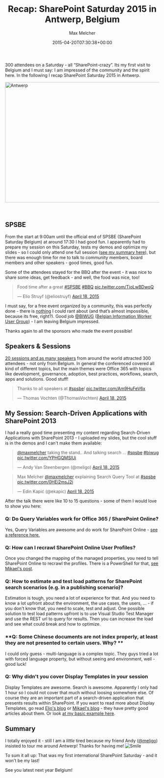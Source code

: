 ﻿---
title: 'Recap: SharePoint Saturday 2015 in Antwerp, Belgium'
author: Max Melcher
aliases:
   - "/post/2015-04-20-recap-sharepoint-saturday-2015-in-antwerp-belgium/"
2015: "04"
type: post
date: 2015-04-20T07:30:38+00:00
url: /2015/04/recap-sharepoint-saturday-2015-in-antwerp-belgium/
yourls_shorturl:
  - http://melcher.it/s/4u
categories:
  - Community
  - Conference
  - Development
  - Office 365
  - Presentation
  - Search
  - SharePoint 2013

---
300 attendees on a Saturday - all “SharePoint-crazy”. Its my first visit to Belgium and I must say: I am impressed of the community and the spirit here. In the following I recap SharePoint Saturday 2015 in Antwerp.

<img data-attachment-id="1881" data-permalink="https://melcher.it/2015/04/recap-sharepoint-saturday-2015-in-antwerp-belgium/antwerp-2/" data-orig-file="https://melcher.it/wp-content/uploads/antwerp1.png" data-orig-size="960,393" data-comments-opened="1" data-image-meta="{&quot;aperture&quot;:&quot;0&quot;,&quot;credit&quot;:&quot;&quot;,&quot;camera&quot;:&quot;&quot;,&quot;caption&quot;:&quot;&quot;,&quot;created_timestamp&quot;:&quot;0&quot;,&quot;copyright&quot;:&quot;&quot;,&quot;focal_length&quot;:&quot;0&quot;,&quot;iso&quot;:&quot;0&quot;,&quot;shutter_speed&quot;:&quot;0&quot;,&quot;title&quot;:&quot;&quot;,&quot;orientation&quot;:&quot;0&quot;}" data-image-title="antwerp" data-image-description="" data-medium-file="https://melcher.it/wp-content/uploads/antwerp1-300x123.png" data-large-file="https://melcher.it/wp-content/uploads/antwerp1.png" class="wp-image-1881 size-full" src="https://melcher.it/wp-content/uploads/antwerp1.png" alt="Antwerp" width="960" height="393" srcset="https://melcher.it/wp-content/uploads/antwerp1.png 960w, https://melcher.it/wp-content/uploads/antwerp1-300x123.png 300w, https://melcher.it/wp-content/uploads/antwerp1-930x381.png 930w, https://melcher.it/wp-content/uploads/antwerp1-765x313.png 765w" sizes="(max-width: 960px) 100vw, 960px" />

&nbsp;

## SPSBE

From the start at 9:00am until the official end of SPSBE (SharePoint Saturday Belgium) at around 17:30 I had good fun. I apparently had to prepare my session on this Saturday, tests my demos and optimize my slides - so I could only attend one full session ([see my summary here][1]), but there was enough time for me to talk to community members, board members and other speakers - good times, good fun.

Some of the attendees stayed for the BBQ after the event - it was nice to share some ideas, get feedback - and well, the food was nice, too!

<blockquote class="twitter-tweet" data-width="500">
  <p lang="en" dir="ltr">
    Food time after a great <a href="https://twitter.com/hashtag/SPSBE?src=hash">#SPSBE</a> <a href="https://twitter.com/hashtag/BBQ?src=hash">#BBQ</a> <a href="http://t.co/TioLwBDwoQ">pic.twitter.com/TioLwBDwoQ</a>
  </p>
  
  <p>
    &mdash; Elio Struyf (@eliostruyf) <a href="https://twitter.com/eliostruyf/status/589477108537241601">April 18, 2015</a>
  </p>
</blockquote>



I must say, for a free event organized by a community, this was perfectly done - there is <span style="text-decoration: underline;">nothing</span> I could rant about (and that’s almost impossible, because its free, right?). Good job [@BIWUG][2] ([Belgian Information Worker User Group][3]) - I am leaving Belgium impressed.

Thanks again to all the sponsors who made the event possible!

## Speakers & Sessions

[20 sessions and as many speakers][4] from around the world attracted 300 attendees - not only from Belgium. In general the conferenced covered all kind of different topics, but the main themes were Office 365 with topics like development, governance, adoption, best practices, workflows, search, apps and solutions. Good stuff!

<blockquote class="twitter-tweet" data-width="500">
  <p lang="en" dir="ltr">
    Thanks to all speakers at <a href="https://twitter.com/hashtag/spsbe?src=hash">#spsbe</a>! <a href="http://t.co/Am9HuFeV6x">pic.twitter.com/Am9HuFeV6x</a>
  </p>
  
  <p>
    &mdash; Thomas Vochten (@ThomasVochten) <a href="https://twitter.com/ThomasVochten/status/589454538324709376">April 18, 2015</a>
  </p>
</blockquote>



## My Session: Search-Driven Applications with SharePoint 2013

I had a really good time presenting my content regarding Search-Driven Applications with SharePoint 2013 - I uploaded my slides, but the cool stuff is in the demos and I can't make them available:
  


<blockquote class="twitter-tweet" data-width="500">
  <p lang="en" dir="ltr">
    <a href="https://twitter.com/maxmelcher">@maxmelcher</a> taking the stand.. And talking search &#8230; <a href="https://twitter.com/hashtag/spsbe?src=hash">#spsbe</a> <a href="https://twitter.com/hashtag/biwug?src=hash">#biwug</a> <a href="http://t.co/YPHGQMSIUi">pic.twitter.com/YPHGQMSIUi</a>
  </p>
  
  <p>
    &mdash; Andy Van Steenbergen (@meligo) <a href="https://twitter.com/meligo/status/589403896566644736">April 18, 2015</a>
  </p>
</blockquote>



<blockquote class="twitter-tweet" data-width="500">
  <p lang="en" dir="ltr">
    Max Melcher <a href="https://twitter.com/maxmelcher">@maxmelcher</a> explaining Search Query Tool at <a href="https://twitter.com/hashtag/spsbe?src=hash">#spsbe</a> <a href="http://t.co/0HEi2msJ2i">pic.twitter.com/0HEi2msJ2i</a>
  </p>
  
  <p>
    &mdash; Edin Kapić (@ekapic) <a href="https://twitter.com/ekapic/status/589411716519329792">April 18, 2015</a>
  </p>
</blockquote>



After the talk there were like 10 to 15 questions - some of them I would love to show you here:

### Q: Do Query Variables work for Office 365 / SharePoint Online?

Yes, Query Variables are awesome and do work for SharePoint Online - [see a reference here.][5]

### Q: How can I recrawl SharePoint Online User Profiles?

Once you changed the mapping of the managed properties, you need to tell SharePoint Online to recrawl the profiles. There is a PowerShell for that, [see Mikael's post][6].

### Q: How to estimate and test load patterns for SharePoint search scenarios (e.g. in a publishing scenario)?

Estimation is tough, you need a lot of experience for that. And you need to know a lot upfront about the environment, the use cases, the users, &#8230; - if you don't know that, you need to scale, test and adjust. One possible solution to test load patterns upfront is to use Visual Studio Test Manager and use the REST url to query for results. Then you can increase the load and see what could break and how to optimize.

### **Q: Some Chinese documents are not index properly, at least they are not presented to certain users. Why? **

I could only guess - multi-language is a complex topic. They guys tried a lot with forced language property, but without seeing and environment, well - good luck!

### **Q: Why didn't you cover Display Templates in your session**

Display Templates are awesome. Search is awesome. Apparently I only had 1 hour so I could not cover that much without loosing somewhere else. Of course they are an important part of a search-driven application that presents results within SharePoint. If you want to read more about Display Templates, go read <a title="Elio Struyf" href="http://www.eliostruyf.com/?s=display+templates" target="_blank">Elio's blo</a>g or <a title="Mikael Svenson" href="http://techmikael.blogspot.de/search?q=display+template" target="_blank">Mikael's blog</a> - they have pretty good articles about them. Or look [at my basic example here][7].

## Summary

I totally enjoyed it - still I am a _little_ tired because my friend Andy ([@meligo][8]) insisted to tour me around Antwerp! Thanks for having me! <img class="wlEmoticon wlEmoticon-smile" style="border-style: none;" src="https://melcher.it/wp-content/uploads/wlEmoticon-smile4.png" alt="Smile" />

To sum it all up: That was my first international SharePoint Saturday - and it won't be my last!

See you latest next year Belgium!

 [1]: http://melcher.it/2015/04/improving-sharepoint-search-experience-spsbe07/
 [2]: https://twitter.com/biwug
 [3]: http://www.biwug.be/
 [4]: http://www.spsevents.org/city/Antwerp/Antwerp2015/speakers
 [5]: https://technet.microsoft.com/en-us/library/jj683123.aspx "Query Variables [MSDN]"
 [6]: http://techmikael.blogspot.be/2014/12/how-to-trigger-re-indexing-of-user.html "Recrawling SharePoint Online User Profiles"
 [7]: https://melcher.it/2014/12/z-create-display-template-sharepoint-2013-search-visualize-property-itemdocument/ "A to Z: Create a Display Template for SharePoint 2013 Search to visualize a property of an item/document"
 [8]: https://twitter.com/meligo
